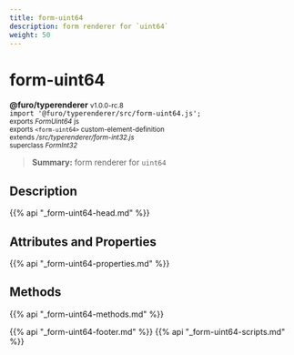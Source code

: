```yaml
---
title: form-uint64
description: form renderer for `uint64`
weight: 50
---
```


# form-uint64
**@furo/typerenderer** <small>v1.0.0-rc.8</small>
<br>`import '@furo/typerenderer/src/form-uint64.js';`<small>
<br>exports *FormUint64* js
<br>exports `<form-uint64>` custom-element-definition
<br>extends */src/typerenderer/form-int32.js*
<br>superclass *FormInt32*</small>

> **Summary:** form renderer for `uint64`

## Description



{{% api "_form-uint64-head.md" %}}

## Attributes and Properties
{{% api "_form-uint64-properties.md" %}}



## Methods
{{% api "_form-uint64-methods.md" %}}





{{% api "_form-uint64-footer.md" %}}
{{% api "_form-uint64-scripts.md" %}}
